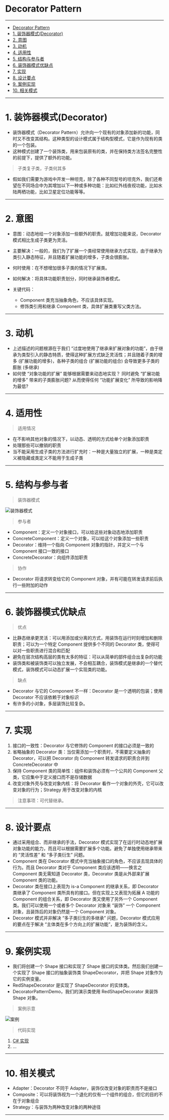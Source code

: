 # Decorator Pattern

---

- [Decorator Pattern](#decorator-pattern)
- [1. 装饰器模式(Decorator)](#1-装饰器模式decorator)
- [2. 意图](#2-意图)
- [3. 动机](#3-动机)
- [4. 适用性](#4-适用性)
- [5. 结构与参与者](#5-结构与参与者)
- [6. 装饰器模式优缺点](#6-装饰器模式优缺点)
- [7. 实现](#7-实现)
- [8. 设计要点](#8-设计要点)
- [9. 案例实现](#9-案例实现)
- [10. 相关模式](#10-相关模式)

---
# 1. 装饰器模式(Decorator)

- 装饰器模式（Decorator Pattern）允许向一个现有的对象添加新的功能，同时又不改变其结构。这种类型的设计模式属于结构型模式，它是作为现有的类的一个包装。
- 这种模式创建了一个装饰类，用来包装原有的类，并在保持类方法签名完整性的前提下，提供了额外的功能。

> 子类复子类，子类何其多

- 假如我们需要为游戏中开发一种坦克，除了各种不同型号的坦克外，我们还希望在不同场合中为其增加以下一种或多种功能：比如红外线夜视功能，比如水陆两栖功能，比如卫星定位功能等等。

---
# 2. 意图

- 意图：动态地给一个对象添加一些额外的职责。就增加功能来说，Decorator 模式相比生成子类更为灵活。
- 主要解决：一般的，我们为了扩展一个类经常使用继承方式实现，由于继承为类引入静态特征，并且随着扩展功能的增多，子类会很膨胀。

- 何时使用：在不想增加很多子类的情况下扩展类。
- 如何解决：将具体功能职责划分，同时继承装饰者模式。

- 关键代码： 
  - Component 类充当抽象角色，不应该具体实现。 
  - 修饰类引用和继承 Component 类，具体扩展类重写父类方法。

---
# 3. 动机

- 上述描述的问题根源在于我们 “过度地使用了继承来扩展对象的功能”，由于继承为类型引入的静态特质，使得这种扩展方式缺乏灵活性；并且随着子类的增多 (扩展功能的增多)，各种子类的组合 (扩展功能的组合) 会导致更多子类的膨胀 (多继承)
- 如何使 “对象功能的扩展” 能够根据需要来动态地实现？ 同时避免 “扩展功能的增多” 带来的子类膨胀问题? 从而使得任何 “功能扩展变化” 所导致的影响降为最低?

---
# 4. 适用性

> 适用情况

- 在不影响其他对象的情况下，以动态、透明的方式给单个对象添加职责
- 处理那些可以撤销的职责
- 当不能采用生成子类的方法进行扩充时：一种是大量独立的扩展，一种是类定义被隐藏或类定义不能用于生成子类

---
# 5. 结构与参与者

> 装饰器模式

  ![装饰器模式](img/装饰器模式设计.png)

> 参与者

- Component：定义一个对象接口，可以给这些对象动态地添加职责
- ConcreteComponent：定义一个对象，可以给这个对象添加一些职责
- Decorator：维持一个指向 Component 对象的指针，并定义一个与 Component 接口一致的接口
- ConcreteDecorator：向组件添加职责

> 协作

- Decorator 将请求转变给它的 Component 对象，并有可能在转发请求前后执行一些附加的动作

---
# 6. 装饰器模式优缺点

> 优点

- 比静态继承更灵活：可以用添加或分离的方式，用装饰在运行时刻增加和删除职责；可以为一个特定 Component 提供多个不同的 Decorator 类，使得可以对一些职责进行混合和匹配
- 避免在层次结构高层的类有太多的特征：可以从简单的部件组合出复杂的功能
- 装饰类和被装饰类可以独立发展，不会相互耦合，装饰模式是继承的一个替代模式，装饰模式可以动态扩展一个实现类的功能。

> 缺点

- Decorator 与它的 Component 不一样：Decorator 是一个透明的包装；使用 Decorator 不应该依赖于对象标识
- 有许多的小对象，多层装饰比较复杂。

---
# 7. 实现

1. 接口的一致性：Decorator 与它修饰的 Component 的接口必须是一致的
2. 省略抽象的 Decorator 类：当仅需添加一个职责时，不需要定义抽象的 Decorator，可以把 Decorator 向 Component 转发请求的职责合并到 ConcreteDecorator 中
3. 保持 Component 类的简单性：组件和装饰必须有一个公共的 Component 父类，它应集中于定义接口而不是存储数据
4. 改变对象外壳与改变对象内核：将 Decorator 看作一个对象的外壳，它可以改变对象的行为；Strategy 用于改变对象的内核

> 注意事项：可代替继承。

---
# 8. 设计要点

- 通过采用组合、而非继承的手法，Decorator 模式实现了在运行时动态地扩展对象功能的能力，而且可以根据需要扩展多个功能。避免了单独使用继承带来的 “灵活性差” 和 “多子类衍生” 问题。
- Component 类在 Decorator 模式中充当抽象接口的角色，不应该去现具体的行为。而且 Decorator 类对于 Component 类应该透明——换言之 Component 类无需知道 Decorator 类，Decorator 类是从外部来扩展 Component 类的功能。
- Decorator 类在接口上表现为 is-a Component 的继承关系，即 Decorator 类继承了 Component 类所具有的接口。但在实现上又表现为拓展 A 功能的  Component 的组合关系，即 Decorator 类又使用了另外一个 Component 类。我们可以使用一个或者多个 Decorator 对象来 “装饰” 一个 Component 对象，且装饰后的对象仍然是一个 Component 对象。
- Decorator 模式并非解决 “多子类衍生的多继承” 问题，Decorator 模式应用的要点在于解决 “主体类在多个方向上的扩展功能”，是为装饰的含义。

---
# 9. 案例实现

- 我们将创建一个 Shape 接口和实现了 Shape 接口的实体类。然后我们创建一个实现了 Shape 接口的抽象装饰类 ShapeDecorator，并把 Shape 对象作为它的实例变量。
- RedShapeDecorator 是实现了 ShapeDecorator 的实体类。
- DecoratorPatternDemo，我们的演示类使用 RedShapeDecorator 来装饰 Shape 对象。

> 案例示意

  ![案例](img/装饰器模式案例.png)

> 代码实现

1. [C# 实现](/【设计模式】程序参考/DesignPatterns%20For%20CSharp/Structural%20Patterns/Decorator/Decorator.cs)
2. ...

---
# 10. 相关模式

- Adapter：Decorator 不同于 Adapter，装饰仅改变对象的职责而不是接口
- Composite：可以将装饰视为一个退化的仅有一个组件的组合，但它的目的不在于对象组合
- Strategy：与装饰为两种改变对象的两种途径

---